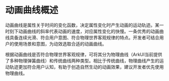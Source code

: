 # 动画曲线概述
<!--Kit: ArkUI-->
<!--Subsystem: ArkUI-->
<!--Owner: @CCFFWW-->
<!--SE: @yangfan229-->
<!--TSE: @lxl007-->

动画曲线是属性关于时间的变化函数，决定属性变化时产生动画的运动轨迹。某一时刻下动画曲线的斜率代表动画的速度，对应属性变化的快慢。一条优秀的动画曲线具备连续光滑、符合用户意图、符合物理世界客观规律的特点。开发者可结合用户的使用场景和意图，为动效选取合适的动画曲线。

根据动画曲线是否符合物理世界客观规律，可将其分为物理曲线（ArkUI当前提供了多种物理弹簧曲线）和传统曲线两种类型。相比于传统曲线，物理曲线产生的运动轨迹更加符合用户认知，有助于创造自然生动的动画效果，建议开发者优先使用物理曲线。



